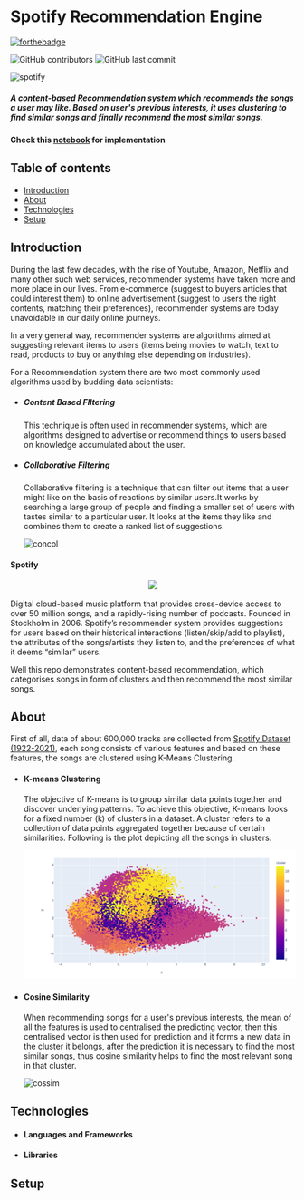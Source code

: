 # Spotify Recommendation Engine

[![forthebadge](https://forthebadge.com/images/badges/made-with-python.svg)](https://forthebadge.com)

![GitHub contributors](https://img.shields.io/github/contributors/pradyyadav/Spotify-Recommendation-Engine)    ![GitHub last commit](https://img.shields.io/github/last-commit/pradyyadav/Spotify-Recommendation-Engine)

![spotify](https://storage.googleapis.com/pr-newsroom-wp/1/2020/03/Header.png)

##### A content-based Recommendation system which recommends the songs a user may like. Based on user's previous interests, it uses clustering to find similar songs and finally recommend the most similar songs.

**Check this [notebook](https://drive.google.com/file/d/1nkmC-wGsGah02NBcEG9uVcbhe0R0uSpM/view?usp=sharing) for implementation**


## Table of contents
- [Introduction](https://github.com/pradyyadav/Spotify-Recommendation-Engine#Introduction)
- [About](https://github.com/pradyyadav/Spotify-Recommendation-Engine#About)
- [Technologies](https://github.com/pradyyadav/Spotify-Recommendation-Engine#Technologies)
- [Setup](https://github.com/pradyyadav/Spotify-Recommendation-Engine#Setup)

## Introduction
During the last few decades, with the rise of Youtube, Amazon, Netflix and many other such web services, recommender systems have taken more and more place in our lives. From e-commerce (suggest to buyers articles that could interest them) to online advertisement (suggest to users the right contents, matching their preferences), recommender systems are today unavoidable in our daily online journeys.

In a very general way, recommender systems are algorithms aimed at suggesting relevant items to users (items being movies to watch, text to read, products to buy or anything else depending on industries).

For a Recommendation system there are two most commonly used algorithms used by budding data scientists:
- ##### Content Based FIltering
    
    This technique is often used in recommender systems, which are algorithms designed to advertise or recommend things to users based on knowledge accumulated about the user.
- ##### Collaborative Filtering
    Collaborative filtering is a technique that can filter out items that a user might like on the basis of reactions by similar users.It works by searching a large group of people and finding a smaller set of users with tastes similar to a particular user. It looks at the items they like and combines them to create a ranked list of suggestions.

    ![concol](https://userscontent2.emaze.com/images/33a3dfc3-ee4e-4e6c-b5f0-35bf1635bc72/decf302dc639e1593fc56f205d074de1.png) 


#### Spotify
   
   <p align="center"><img src = "https://img.icons8.com/plasticine/2x/spotify.png"</p>

Digital cloud-based music platform that provides cross-device access to over 50 million songs, and a rapidly-rising number of podcasts. Founded in Stockholm in 2006. Spotify’s recommender system provides suggestions for users based on their historical interactions (listen/skip/add to playlist), the attributes of the songs/artists they listen to, and the preferences of what it deems “similar” users.

Well this repo demonstrates content-based recommendation, which categorises songs in form of clusters and then recommend the most similar songs.
## About
First of all, data of about 600,000 tracks are collected from [Spotify Dataset (1922-2021)](https://www.kaggle.com/yamaerenay/spotify-dataset-19212020-160k-tracks), each song consists of various features and based on these features, the songs are clustered using K-Means Clustering.
- #### K-means Clustering

    The objective of K-means is to group similar data points together and discover underlying patterns. To achieve this objective, K-means looks for a fixed number (k) of clusters in a dataset. A cluster refers to a collection of data points aggregated together because of certain similarities. Following is the plot depicting all the songs in clusters.
    
    ![cluster](https://github.com/pradyyadav/Images/blob/main/cluster.png?raw=true)
    
- #### Cosine Similarity 

    When recommending songs for a user's previous interests, the mean of all the features is used to centralised the predicting vector, then this centralised vector is then used for prediction and it forms a new data in the cluster it belongs, after the prediction it is necessary to find the most similar songs, thus cosine similarity helps to find the most relevant song in that cluster.
    
    ![cossim](https://datascience-enthusiast.com/figures/cosine_sim.png)
## Technologies

- #### Languages and Frameworks
- #### Libraries

## Setup
